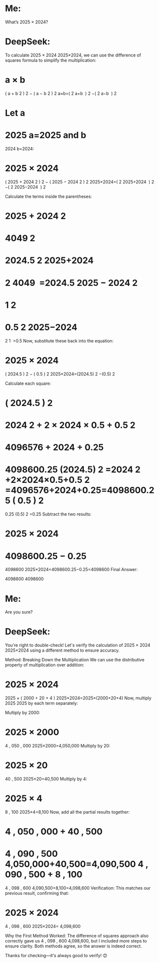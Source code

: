 # Me:
What’s 2025 × 2024?
# DeepSeek:
To calculate 
2025
×
2024
2025×2024, we can use the difference of squares formula to simplify the multiplication:

a
×
b
=
(
a
+
b
2
)
2
−
(
a
−
b
2
)
2
a×b=( 
2
a+b
​
 ) 
2
 −( 
2
a−b
​
 ) 
2
 
Let 
a
=
2025
a=2025 and 
b
=
2024
b=2024:

2025
×
2024
=
(
2025
+
2024
2
)
2
−
(
2025
−
2024
2
)
2
2025×2024=( 
2
2025+2024
​
 ) 
2
 −( 
2
2025−2024
​
 ) 
2
 
Calculate the terms inside the parentheses:

2025
+
2024
2
=
4049
2
=
2024.5
2
2025+2024
​
 = 
2
4049
​
 =2024.5
2025
−
2024
2
=
1
2
=
0.5
2
2025−2024
​
 = 
2
1
​
 =0.5
Now, substitute these back into the equation:

2025
×
2024
=
(
2024.5
)
2
−
(
0.5
)
2
2025×2024=(2024.5) 
2
 −(0.5) 
2
 
Calculate each square:

(
2024.5
)
2
=
2024
2
+
2
×
2024
×
0.5
+
0.5
2
=
4096576
+
2024
+
0.25
=
4098600.25
(2024.5) 
2
 =2024 
2
 +2×2024×0.5+0.5 
2
 =4096576+2024+0.25=4098600.25
(
0.5
)
2
=
0.25
(0.5) 
2
 =0.25
Subtract the two results:

2025
×
2024
=
4098600.25
−
0.25
=
4098600
2025×2024=4098600.25−0.25=4098600
Final Answer:

4098600
4098600
​
 
# Me:
Are you sure?
# DeepSeek:
You're right to double-check! Let's verify the calculation of 
2025
×
2024
2025×2024 using a different method to ensure accuracy.

Method: Breaking Down the Multiplication
We can use the distributive property of multiplication over addition:

2025
×
2024
=
2025
×
(
2000
+
20
+
4
)
2025×2024=2025×(2000+20+4)
Now, multiply 
2025
2025 by each term separately:

Multiply by 2000:

2025
×
2000
=
4
,
050
,
000
2025×2000=4,050,000
Multiply by 20:

2025
×
20
=
40
,
500
2025×20=40,500
Multiply by 4:

2025
×
4
=
8
,
100
2025×4=8,100
Now, add all the partial results together:

4
,
050
,
000
+
40
,
500
=
4
,
090
,
500
4,050,000+40,500=4,090,500
4
,
090
,
500
+
8
,
100
=
4
,
098
,
600
4,090,500+8,100=4,098,600
Verification:
This matches our previous result, confirming that:

2025
×
2024
=
4
,
098
,
600
2025×2024= 
4,098,600
​
 
Why the First Method Worked:
The difference of squares approach also correctly gave us 
4
,
098
,
600
4,098,600, but I included more steps to ensure clarity. Both methods agree, so the answer is indeed correct.

Thanks for checking—it's always good to verify! 😊

